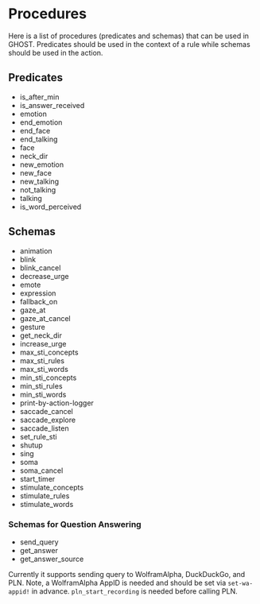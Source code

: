 # Procedures
Here is a list of procedures (predicates and schemas) that can be used in GHOST. Predicates should be used in the context of a rule while schemas should be used in the action.

## Predicates
- is_after_min
- is_answer_received
- emotion
- end_emotion
- end_face
- end_talking
- face
- neck_dir
- new_emotion
- new_face
- new_talking
- not_talking
- talking
- is_word_perceived

## Schemas
- animation
- blink
- blink_cancel
- decrease_urge
- emote
- expression
- fallback_on
- gaze_at
- gaze_at_cancel
- gesture
- get_neck_dir
- increase_urge
- max_sti_concepts
- max_sti_rules
- max_sti_words
- min_sti_concepts
- min_sti_rules
- min_sti_words
- print-by-action-logger
- saccade_cancel
- saccade_explore
- saccade_listen
- set_rule_sti
- shutup
- sing
- soma
- soma_cancel
- start_timer
- stimulate_concepts
- stimulate_rules
- stimulate_words

### Schemas for Question Answering
- send_query
- get_answer
- get_answer_source

Currently it supports sending query to WolframAlpha, DuckDuckGo, and PLN.
Note, a WolframAlpha AppID is needed and should be set via `set-wa-appid!` in advance. `pln_start_recording` is needed before calling PLN.
